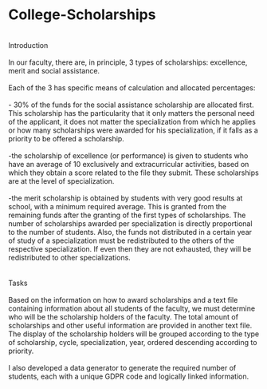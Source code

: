 # College-Scholarships
 <br />
Introduction
 <br /> <br />
In our faculty, there are, in principle, 3 types of scholarships: excellence, merit and social assistance.
 <br /> <br />
Each of the 3 has specific means of calculation and allocated percentages:
 <br /> <br />
- 30% of the funds for the social assistance scholarship are allocated first. This scholarship has the particularity that it only matters the personal need of the applicant, it does not matter the specialization from which he applies or how many scholarships were awarded for his specialization, if it falls as a priority to be offered a scholarship.
 <br /> <br />
-the scholarship of excellence (or performance) is given to students who have an average of 10 exclusively and extracurricular activities, based on which they obtain a score related to the file they submit. These scholarships are at the level of specialization.
 <br /> <br /> 
-the merit scholarship is obtained by students with very good results at school, with a minimum required average. This is granted from the remaining funds after the granting of the first types of scholarships. The number of scholarships awarded per specialization is directly proportional to the number of students. Also, the funds not distributed in a certain year of study of a specialization must be redistributed to the others of the respective specialization. If even then they are not exhausted, they will be redistributed to other specializations.
 <br /> <br /> <br />
Tasks
 <br /> <br />
Based on the information on how to award scholarships and a text file containing information about all students of the faculty, we must determine who will be the scholarship holders of the faculty. The total amount of scholarships and other useful information are provided in another text file. The display of the scholarship holders will be grouped according to the type of scholarship, cycle, specialization, year, ordered descending according to priority.
 <br /> <br />
I also developed a data generator to generate the required number of students, each with a unique GDPR code and logically linked information.
